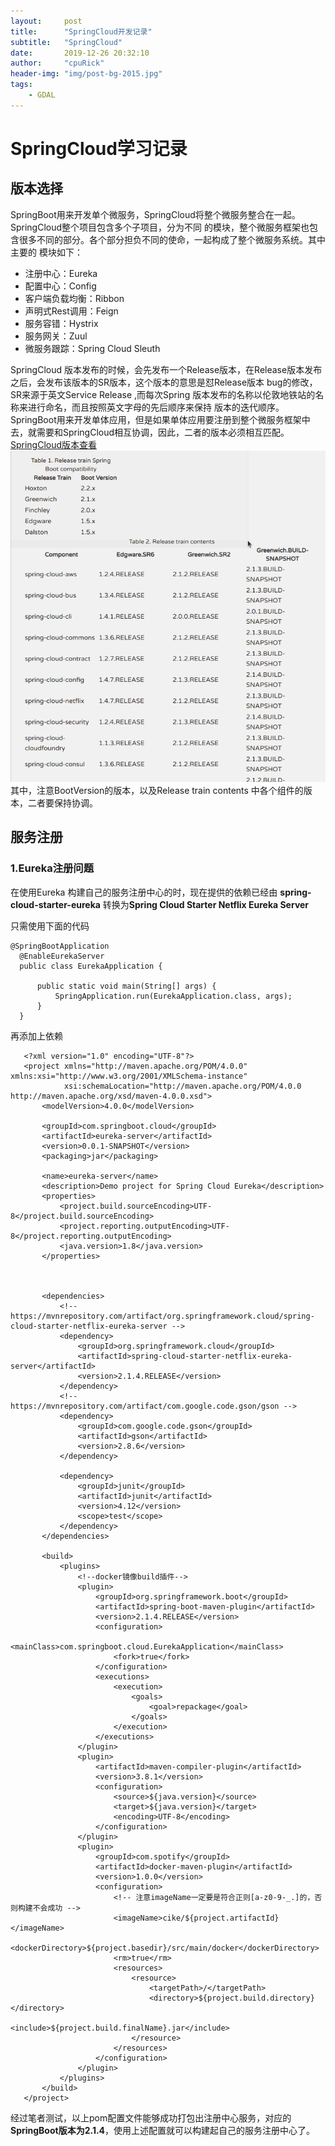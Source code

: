 ```yaml
---  
layout:     post  
title:      "SpringCloud开发记录"  
subtitle:   "SpringCloud"  
date:       2019-12-26 20:32:10    
author:     "cpuRick"  
header-img: "img/post-bg-2015.jpg"  
tags:  
    - GDAL  
---    
```

  

#  SpringCloud学习记录

## 版本选择
SpringBoot用来开发单个微服务，SpringCloud将整个微服务整合在一起。SpringCloud整个项目包含多个子项目，分为不同
的模块，整个微服务框架也包含很多不同的部分。各个部分担负不同的使命，一起构成了整个微服务系统。其中主要的
模块如下：
- 注册中心：Eureka 
- 配置中心：Config
- 客户端负载均衡：Ribbon
- 声明式Rest调用：Feign
- 服务容错：Hystrix
- 服务网关：Zuul
- 微服务跟踪：Spring Cloud Sleuth 

SpringCloud 版本发布的时候，会先发布一个Release版本，在Release版本发布之后，会发布该版本的SR版本，这个版本的意思是怼Release版本
bug的修改，SR来源于英文Service Release ,而每次Spring 版本发布的名称以伦敦地铁站的名称来进行命名，而且按照英文字母的先后顺序来保持
版本的迭代顺序。   
SpringBoot用来开发单体应用，但是如果单体应用要注册到整个微服务框架中去，就需要和SpringCloud相互协调，因此，二者的版本必须相互匹配。
[SpringCloud版本查看](https://spring.io/projects/spring-cloud)   
![SpringCloud版本](../img/SpringCloud版本.png)
其中，注意BootVersion的版本，以及Release train contents 中各个组件的版本，二者要保持协调。






## 服务注册
### 1.Eureka注册问题
在使用Eureka 构建自己的服务注册中心的时，现在提供的依赖已经由 **spring-cloud-starter-eureka** 转换为**Spring Cloud Starter Netflix Eureka Server**
   
只需使用下面的代码    
```
@SpringBootApplication
  @EnableEurekaServer
  public class EurekaApplication {
  
      public static void main(String[] args) {
          SpringApplication.run(EurekaApplication.class, args);
      }
  }
```
再添加上依赖
```
   <?xml version="1.0" encoding="UTF-8"?>
   <project xmlns="http://maven.apache.org/POM/4.0.0" xmlns:xsi="http://www.w3.org/2001/XMLSchema-instance"
            xsi:schemaLocation="http://maven.apache.org/POM/4.0.0 http://maven.apache.org/xsd/maven-4.0.0.xsd">
       <modelVersion>4.0.0</modelVersion>
   
       <groupId>com.springboot.cloud</groupId>
       <artifactId>eureka-server</artifactId>
       <version>0.0.1-SNAPSHOT</version>
       <packaging>jar</packaging>
   
       <name>eureka-server</name>
       <description>Demo project for Spring Cloud Eureka</description>
       <properties>
           <project.build.sourceEncoding>UTF-8</project.build.sourceEncoding>
           <project.reporting.outputEncoding>UTF-8</project.reporting.outputEncoding>
           <java.version>1.8</java.version>
       </properties>
   
   
   
       <dependencies>
           <!-- https://mvnrepository.com/artifact/org.springframework.cloud/spring-cloud-starter-netflix-eureka-server -->
           <dependency>
               <groupId>org.springframework.cloud</groupId>
               <artifactId>spring-cloud-starter-netflix-eureka-server</artifactId>
               <version>2.1.4.RELEASE</version>
           </dependency>
           <!-- https://mvnrepository.com/artifact/com.google.code.gson/gson -->
           <dependency>
               <groupId>com.google.code.gson</groupId>
               <artifactId>gson</artifactId>
               <version>2.8.6</version>
           </dependency>
   
           <dependency>
               <groupId>junit</groupId>
               <artifactId>junit</artifactId>
               <version>4.12</version>
               <scope>test</scope>
           </dependency>
       </dependencies>
   
       <build>
           <plugins>
               <!--docker镜像build插件-->
               <plugin>
                   <groupId>org.springframework.boot</groupId>
                   <artifactId>spring-boot-maven-plugin</artifactId>
                   <version>2.1.4.RELEASE</version>
                   <configuration>
                       <mainClass>com.springboot.cloud.EurekaApplication</mainClass>
                       <fork>true</fork>
                   </configuration>
                   <executions>
                       <execution>
                           <goals>
                               <goal>repackage</goal>
                           </goals>
                       </execution>
                   </executions>
               </plugin>
               <plugin>
                   <artifactId>maven-compiler-plugin</artifactId>
                   <version>3.8.1</version>
                   <configuration>
                       <source>${java.version}</source>
                       <target>${java.version}</target>
                       <encoding>UTF-8</encoding>
                   </configuration>
               </plugin>
               <plugin>
                   <groupId>com.spotify</groupId>
                   <artifactId>docker-maven-plugin</artifactId>
                   <version>1.0.0</version>
                   <configuration>
                       <!-- 注意imageName一定要是符合正则[a-z0-9-_.]的，否则构建不会成功 -->
                       <imageName>cike/${project.artifactId}</imageName>
                       <dockerDirectory>${project.basedir}/src/main/docker</dockerDirectory>
                       <rm>true</rm>
                       <resources>
                           <resource>
                               <targetPath>/</targetPath>
                               <directory>${project.build.directory}</directory>
                               <include>${project.build.finalName}.jar</include>
                           </resource>
                       </resources>
                   </configuration>
               </plugin>
           </plugins>
       </build>
   </project>
```

经过笔者测试，以上pom配置文件能够成功打包出注册中心服务，对应的**SpringBoot版本为2.1.4**，使用上述配置就可以构建起自己的服务注册中心了。


 